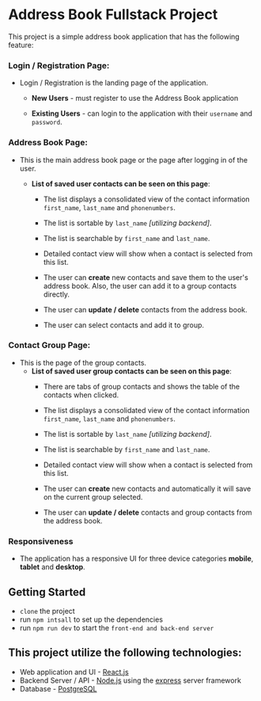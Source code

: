 <!-- # Project Summary - Fullstack Address Book

For this project you'll be crafting an Address Book application. You'll be
responsible for the user interface and its functionality, along with
implementing a backend API to persist the data to a database and authorize
users.

The set of technologies you'll be required to use are as follows

- Web application and UI - [React.js](https://reactjs.org/)
- Backend Server / API - [Node.js](https://nodejs.org) using the
  [express](https://expressjs.com/) server framework
- Database - [PostgreSQL](https://www.postgresql.org/)

This is a comprehensive test of all of you skills as a software developer,
you'll be expected to implement each specified feature to the best of your
abilities. Along with working features, attention will be paid to how you
organize your application code.

## Getting Started

`Fork` and `clone` this project.

There is no starter code for this project. Use the appropriate tools to
initialize a project and track any dependencies required to run your project.

## Design Constraints

1. You should create a responsive UI for three device categories **mobile**,
   **tablet** and **desktop**. There are no exact device requirement, but your
   design should be usable on those three device classes with their respective
   screen sizes.

   > May be a good idea to review responsive design?

2. The look and feel of the application is up to you. Feel free to use existing
   UI libraries, or design your own interface.

   > Working implementations are worth more than a pretty looking interface.

3. Your backend API should require authentication to access the address book
   functionality. You should implement your authorization and sign-in using
   [JSON Web Tokens](https://jwt.io)

## Requirements

### Login / Registration Page:

- When a user first navigates to your application they should be greeted with a
  Login / Registration page.

  - **New Users** - Should have the ability to register to use your Address Book
    application

  - **Existing Users** - Should be able to login to the application with a
    `username` and `password` combination.

  - The login form should have `username` and `password` as required fields.

  - Form field errors should be displayed to the user with a useful message.

  - If login fails, a message notifying the user of the failure should be shown.

- When registered or authenticated the user should then be directed to the main
  Address Book page.

> **Bonus Feature**: See if you can implement auto-login if a user still has a
> valid token from their last login. This would require storage of the token in
> the browser. Research browser local storage if you're implementing this
> feature.

### Address Book Page:

- This is the where a user can complete the various actions required for a
  useful Address Book application.

- **UI Requirements**:
  - **A list of saved user contacts should be displayed**:
    - This list should display a consolidated view of the contact information
      `first_name`, `last_name` and `phonenumber`.
    - The list should be sortable by `last_name`, the sorting should utilize the
      database.
    - The list should be searchable by `first_name` and `last_name`.
    - When a contact is selected from this list a detailed contact view of some
      kind should be shown. The detailed view should show all editable
      information for the selected contact.
  - **A detailed contact view**:
    - Should display all editable information about contact.
    - Have a way to edit and then save selected contact information.
  - **A way to CREATE new contacts and save them to the user's address book.**
    - Form should have appropriate validation and error messages.
  - **A way to DELETE contacts from the address book.**
    - A confirmation should be used before deleting a contact.
  - **A way for a user to logout of the application**
    - A logout should remove their authorization and redirect them to the login
      page.

> **Bonus Feature**: Create a way to add contacts to groups, and then a way to
> toggle the display of contacts in groups or just as a list.

## Database Design

We won't give you too many clues here, as it's part of the exercise but remember
to think about how the various entities relate to one another and how you would
query them. This application will most likely require the following entities.

- User - you decide the columns
- Address Book - you decide the columns
- Contact
  - first_name - \*required
  - last_name
  - home_phone
  - mobile_phone
  - work_phone
  - email
  - city
  - state_or_province
  - postal_code
  - country
- Group - \*only if implementing the bonus feature

# Finished

Submit a link to your fork of this repository to the Google Classroom assignment
related to this project. -->


# Address Book Fullstack Project

This project is a simple address book application that has the following feature:

### Login / Registration Page:

- Login / Registration is the landing page of the application.

  - **New Users** - must register to use the Address Book application

  - **Existing Users** - can login to the application with their `username` and `password`.

### Address Book Page:

- This is the main address book page or the page after logging in of the user.

  - **List of saved user contacts can be seen on this page**:

    - The list displays a consolidated view of the contact information
      `first_name`, `last_name` and `phonenumbers`.

    - The list is sortable by `last_name` *[utilizing backend]*.

    - The list is searchable by `first_name` and `last_name`.

    - Detailed contact view will show when a contact is selected from this list.
  
    - The user can **create** new contacts and save them to the user's address book. Also, the user can add it to a group contacts directly.
     
    - The user can **update / delete** contacts from the address book.

    - The user can select contacts and add it to group.


### Contact Group Page:
   - This is the page of the group contacts.
     - **List of saved user group contacts can be seen on this page**:
        - There are tabs of group contacts and shows the table of the contacts when clicked.

        - The list displays a consolidated view of the contact information
        `first_name`, `last_name` and `phonenumbers`.

        - The list is sortable by `last_name` *[utilizing backend]*.

        - The list is searchable by `first_name` and `last_name`.

        - Detailed contact view will show when a contact is selected from this list.

        - The user can **create** new contacts and automatically it will save on the current group selected.
  
        - The user can **update / delete** contacts and group contacts from the address book.

### Responsiveness
  - The application has a responsive UI for three device categories **mobile**, **tablet** and **desktop**.

## Getting Started
 - `clone` the project
 - run `npm intsall` to set up the dependencies 
 - run `npm run dev` to start the `front-end and back-end server`


## This project utilize the following technologies:

- Web application and UI - [React.js](https://reactjs.org/)
- Backend Server / API - [Node.js](https://nodejs.org) using the
  [express](https://expressjs.com/) server framework
- Database - [PostgreSQL](https://www.postgresql.org/)


